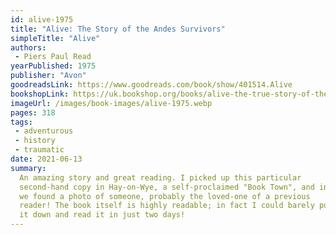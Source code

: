 ```yaml
---
id: alive-1975
title: "Alive: The Story of the Andes Survivors"
simpleTitle: "Alive"
authors: 
 - Piers Paul Read
yearPublished: 1975
publisher: "Avon"
goodreadsLink: https://www.goodreads.com/book/show/401514.Alive
bookshopLink: https://uk.bookshop.org/books/alive-the-true-story-of-the-andes-survivors/9780099574521
imageUrl: /images/book-images/alive-1975.webp
pages: 318
tags: 
 - adventurous 
 - history 
 - traumatic
date: 2021-06-13
summary: 
  An amazing story and great reading. I picked up this particular
  second-hand copy in Hay-on-Wye, a self-proclaimed "Book Town", and in it
  we found a photo of someone, probably the loved-one of a previous
  reader! The book itself is highly readable; in fact I could barely put
  it down and read it in just two days!
---
```


